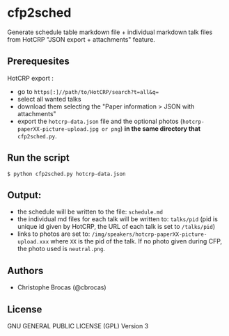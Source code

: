 # cfp2sched

Generate schedule table markdown file + individual markdown talk files from HotCRP "JSON export + attachments" feature.

## Prerequesites

HotCRP export : 
  - go to `https[:]//path/to/HotCRP/search?t=all&q=`
  - select all wanted talks 
  - download them selecting the "Paper information > JSON with attachments" 
  - export the `hotcrp-data.json` file and the optional photos (`hotcrp-paperXX-picture-upload.jpg or png`) **in the same directory that** `cfp2sched.py`.

## Run the script

`$ python cfp2sched.py hotcrp-data.json`

## Output:
  - the schedule will be written to the file: `schedule.md`
  - the individual md files for each talk will be written to: `talks/pid` (pid is unique id given by HotCRP, the URL of each talk is set to `/talks/pid`)
  - links to photos are set to: `/img/speakers/hotcrp-paperXX-picture-upload.xxx` where `XX` is the pid of the talk. If no photo given during CFP, the photo used is `neutral.png`.

## Authors
- Christophe Brocas (@cbrocas)

## License
GNU GENERAL PUBLIC LICENSE (GPL) Version 3
